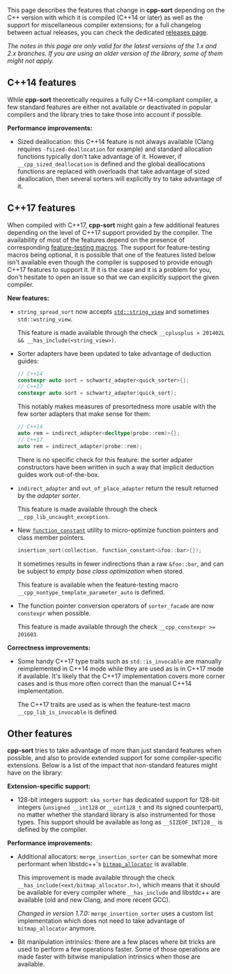 This page describes the features that change in **cpp-sort** depending on the C++ version with which it is compiled (C++14 or later) as well as the support for miscellaneous compiler extensions; for a full changelog between actual releases, you can check the dedicated [releases page](https://github.com/Morwenn/cpp-sort/releases).

*The notes in this page are only valid for the latest versions of the 1.x and 2.x branches. If you are using an older version of the library, some of them might not apply.*

## C++14 features

While **cpp-sort** theoretically requires a fully C++14-compliant compiler, a few standard features are either not available or deactivated in popular compilers and the library tries to take those into account if possible.

**Performance improvements:**
* Sized deallocation: this C++14 feature is not always available (Clang requires `-fsized-deallocation` for example) and standard allocation functions typically don't take advantage of it. However, if `__cpp_sized_deallocation` is defined and the global deallocations functions are replaced with overloads that take advantage of sized deallocation, then several sorters will explicitly try to take advantage of it.

## C++17 features

When compiled with C++17, **cpp-sort** might gain a few additional features depending on the level of C++17 support provided by the compiler. The availability of most of the features depend on the presence of corresponding [feature-testing macros](https://wg21.link/SD6). The support for feature-testing macros being optional, it is possible that one of the features listed below isn't available even though the compiler is supposed to provide enough C++17 features to support it. If it is the case and it is a problem for you, don't hesitate to open an issue so that we can explicitly support the given compiler.

**New features:**
* `string_spread_sort` now accepts [`std::string_view`](https://en.cppreference.com/w/cpp/string/basic_string_view) and sometimes `std::wstring_view`.

    This feature is made available through the check `__cplusplus > 201402L && __has_include(<string_view>)`.

* Sorter adapters have been updated to take advantage of deduction guides:

    ```cpp
    // C++14
    constexpr auto sort = schwartz_adapter<quick_sorter>{};
    // C++17
    constexpr auto sort = schwartz_adapter(quick_sort);
    ```

    This notably makes measures of presortedness more usable with the few sorter adapters that make sense for them:

    ```cpp
    // C++14
    auto rem = indirect_adapter<decltype(probe::rem)>{};
    // C++17
    auto rem = indirect_adapter(probe::rem);
    ```

    There is no specific check for this feature: the sorter adpater constructors have been written in such a way that implicit deduction guides work out-of-the-box.

* `indirect_adapter` and `out_of_place_adapter` return the result returned by the *adapter sorter*.

    This feature is made available through the check `__cpp_lib_uncaught_exceptions`.

* New [`function_constant`](https://github.com/Morwenn/cpp-sort/wiki/Miscellaneous-utilities#miscellaneous-function-objects) utility to micro-optimize function pointers and class member pointers.

    ```cpp
    insertion_sort(collection, function_constant<&foo::bar>{});
    ```

    It sometimes results in fewer indirections than a raw `&foo::bar`, and can be subject to *empty base class optimization* when stored.

    This feature is available when the feature-testing macro `__cpp_nontype_template_parameter_auto` is defined.

* The function pointer conversion operators of `sorter_facade` are now `constexpr` when possible.

   This feature is made available through the check `__cpp_constexpr >= 201603`.

**Correctness improvements:**
* Some handy C++17 type traits such as `std::is_invocable` are manually reimplemented in C++14 mode while they are used as is in C++17 mode if available. It's likely that the C++17 implementation covers more corner cases and is thus more often correct than the manual C++14 implementation.

    The C++17 traits are used as is when the feature-test macro `__cpp_lib_is_invocable` is defined.

## Other features

**cpp-sort** tries to take advantage of more than just standard features when possible, and also to provide extended support for some compiler-specific extensions. Below is a list of the impact that non-standard features might have on the library:

**Extension-specific support:**
* 128-bit integers support: `ska_sorter` has dedicated support for 128-bit integers (`unsigned __int128` or `__uint128_t` and its signed counterpart), no matter whether the standard library is also instrumented for those types. This support should be available as long as `__SIZEOF_INT128__` is defined by the compiler.

**Performance improvements:**
* Additional allocators: `merge_insertion_sorter` can be somewhat more performant when libstdc++'s [`bitmap_allocator`](https://gcc.gnu.org/onlinedocs/libstdc++/manual/bitmap_allocator.html) is available.

    This improvement is made available through the check `__has_include(<ext/bitmap_allocator.h>)`, which means that it should be available for every compiler where `__has_include` and libstdc++ are available (old and new Clang, and more recent GCC).

    *Changed in version 1.7.0:* `merge_insertion_sorter` uses a custom list implementation which does not need to take advantage of `bitmap_allocator` anymore.

* Bit manipulation intrinsics: there are a few places where bit tricks are used to perform a few operations faster. Some of those operations are made faster with bitwise manipulation intrinsics when those are available.
